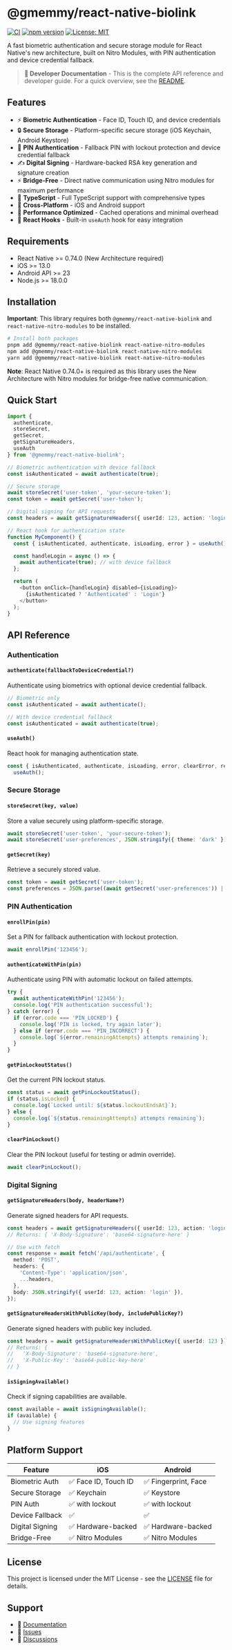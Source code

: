 # @gmemmy/react-native-biolink

[![CI](https://github.com/gmemmy/biolink/workflows/CI/badge.svg)](https://github.com/gmemmy/biolink/actions)
[![npm version](https://badge.fury.io/js/%40gmemmy%2Freact-native-biolink.svg)](https://badge.fury.io/js/%40gmemmy%2Freact-native-biolink)
[![License: MIT](https://img.shields.io/badge/License-MIT-yellow.svg)](https://opensource.org/licenses/MIT)

A fast biometric authentication and secure storage module for React Native's new architecture, built on Nitro Modules, with PIN authentication and device credential fallback.

> **📖 Developer Documentation** - This is the complete API reference and developer guide. For a quick overview, see the [README](../../README.md).

## Features

- ⚡ **Biometric Authentication** - Face ID, Touch ID, and device credentials
- 🔒 **Secure Storage** - Platform-specific secure storage (iOS Keychain, Android Keystore)
- 🔐 **PIN Authentication** - Fallback PIN with lockout protection and device credential fallback
- ✍️ **Digital Signing** - Hardware-backed RSA key generation and signature creation
- ⚡ **Bridge-Free** - Direct native communication using Nitro modules for maximum performance
- 🎯 **TypeScript** - Full TypeScript support with comprehensive types
- 📱 **Cross-Platform** - iOS and Android support
- 🚀 **Performance Optimized** - Cached operations and minimal overhead
- 🔄 **React Hooks** - Built-in `useAuth` hook for easy integration

## Requirements

- React Native >= 0.74.0 (New Architecture required)
- iOS >= 13.0
- Android API >= 23
- Node.js >= 18.0.0

## Installation

**Important**: This library requires both `@gmemmy/react-native-biolink` and `react-native-nitro-modules` to be installed.

```bash
# Install both packages
pnpm add @gmemmy/react-native-biolink react-native-nitro-modules
npm add @gmemmy/react-native-biolink react-native-nitro-modules
yarn add @gmemmy/react-native-biolink react-native-nitro-modules
```

**Note**: React Native 0.74.0+ is required as this library uses the New Architecture with Nitro modules for bridge-free native communication.

## Quick Start

```typescript
import {
  authenticate,
  storeSecret,
  getSecret,
  getSignatureHeaders,
  useAuth
} from '@gmemmy/react-native-biolink';

// Biometric authentication with device fallback
const isAuthenticated = await authenticate(true);

// Secure storage
await storeSecret('user-token', 'your-secure-token');
const token = await getSecret('user-token');

// Digital signing for API requests
const headers = await getSignatureHeaders({ userId: 123, action: 'login' });

// React hook for authentication state
function MyComponent() {
  const { isAuthenticated, authenticate, isLoading, error } = useAuth();

  const handleLogin = async () => {
    await authenticate(true); // with device fallback
  };

  return (
    <button onClick={handleLogin} disabled={isLoading}>
      {isAuthenticated ? 'Authenticated' : 'Login'}
    </button>
  );
}
```

## API Reference

### Authentication

#### `authenticate(fallbackToDeviceCredential?)`

Authenticate using biometrics with optional device credential fallback.

```typescript
// Biometric only
const isAuthenticated = await authenticate();

// With device credential fallback
const isAuthenticated = await authenticate(true);
```

#### `useAuth()`

React hook for managing authentication state.

```typescript
const { isAuthenticated, authenticate, isLoading, error, clearError, reset } =
  useAuth();
```

### Secure Storage

#### `storeSecret(key, value)`

Store a value securely using platform-specific storage.

```typescript
await storeSecret('user-token', 'your-secure-token');
await storeSecret('user-preferences', JSON.stringify({ theme: 'dark' }));
```

#### `getSecret(key)`

Retrieve a securely stored value.

```typescript
const token = await getSecret('user-token');
const preferences = JSON.parse((await getSecret('user-preferences')) || '{}');
```

### PIN Authentication

#### `enrollPin(pin)`

Set a PIN for fallback authentication with lockout protection.

```typescript
await enrollPin('123456');
```

#### `authenticateWithPin(pin)`

Authenticate using PIN with automatic lockout on failed attempts.

```typescript
try {
  await authenticateWithPin('123456');
  console.log('PIN authentication successful');
} catch (error) {
  if (error.code === 'PIN_LOCKED') {
    console.log('PIN is locked, try again later');
  } else if (error.code === 'PIN_INCORRECT') {
    console.log(`${error.remainingAttempts} attempts remaining`);
  }
}
```

#### `getPinLockoutStatus()`

Get the current PIN lockout status.

```typescript
const status = await getPinLockoutStatus();
if (status.isLocked) {
  console.log(`Locked until: ${status.lockoutEndsAt}`);
} else {
  console.log(`${status.remainingAttempts} attempts remaining`);
}
```

#### `clearPinLockout()`

Clear the PIN lockout (useful for testing or admin override).

```typescript
await clearPinLockout();
```

### Digital Signing

#### `getSignatureHeaders(body, headerName?)`

Generate signed headers for API requests.

```typescript
const headers = await getSignatureHeaders({ userId: 123, action: 'login' });
// Returns: { 'X-Body-Signature': 'base64-signature-here' }

// Use with fetch
const response = await fetch('/api/authenticate', {
  method: 'POST',
  headers: {
    'Content-Type': 'application/json',
    ...headers,
  },
  body: JSON.stringify({ userId: 123, action: 'login' }),
});
```

#### `getSignatureHeadersWithPublicKey(body, includePublicKey?)`

Generate signed headers with public key included.

```typescript
const headers = await getSignatureHeadersWithPublicKey({ userId: 123 });
// Returns: {
//   'X-Body-Signature': 'base64-signature-here',
//   'X-Public-Key': 'base64-public-key-here'
// }
```

#### `isSigningAvailable()`

Check if signing capabilities are available.

```typescript
const available = await isSigningAvailable();
if (available) {
  // Use signing features
}
```

## Platform Support

| Feature         | iOS                  | Android              |
| --------------- | -------------------- | -------------------- |
| Biometric Auth  | ✅ Face ID, Touch ID | ✅ Fingerprint, Face |
| Secure Storage  | ✅ Keychain          | ✅ Keystore          |
| PIN Auth        | ✅ with lockout      | ✅ with lockout      |
| Device Fallback | ✅                   | ✅                   |
| Digital Signing | ✅ Hardware-backed   | ✅ Hardware-backed   |
| Bridge-Free     | ✅ Nitro Modules     | ✅ Nitro Modules     |

## License

This project is licensed under the MIT License - see the [LICENSE](LICENSE) file for details.

## Support

- 📖 [Documentation](https://github.com/gmemmy/biolink)
- 🐛 [Issues](https://github.com/gmemmy/biolink/issues)
- 💬 [Discussions](https://github.com/gmemmy/biolink/discussions)
